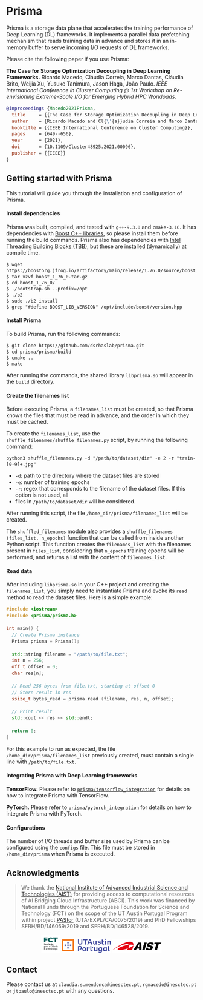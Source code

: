 # Prisma

Prisma is a storage data plane that accelerates the training performance of Deep Learning (DL) 
frameworks. It implements a parallel data prefetching mechanism that reads training data in advance 
and stores it in an in-memory buffer to serve incoming I/O requests of DL frameworks.

Please cite the following paper if you use Prisma:

**The Case for Storage Optimization Decoupling in Deep Learning Frameworks.**
Ricardo Macedo, Cláudia Correia, Marco Dantas, Cláudia Brito, Weijia Xu, Yusuke Tanimura, Jason Haga, João Paulo.
*IEEE International Conference in Cluster Computing @ 1st Workshop on Re-envisioning Extreme-Scale I/O for Emerging Hybrid HPC Workloads.*

```bibtex
@inproceedings {Macedo2021Prisma,
  title     = {{The Case for Storage Optimization Decoupling in Deep Learning Frameworks}},
  author    = {Ricardo Macedo and Cl{\'{a}}udia Correia and Marco Dantas and Cl{\'{a}}udia Brito and Weijia Xu and Yusuke Tanimura and Jason Haga and Jo{\~{a}}o Paulo},
  booktitle = {{IEEE International Conference on Cluster Computing}},
  pages     = {649--656},
  year      = {2021},
  doi       = {10.1109/Cluster48925.2021.00096},
  publisher = {{IEEE}}
}
```

## Getting started with Prisma
This tutorial will guide you through the installation and configuration of Prisma.

#### **Install dependencies**

Prisma was built, compiled, and tested with `g++-9.3.0` and `cmake-3.16`.
It has dependencies with [Boost C++ libraries](https://www.boost.org/), so please install them 
before running the build commands.
Prisma also has dependencies with [Intel Threading Building Blocks (TBB)](https://github.com/oneapi-src/oneTBB), 
but these are installed (dynamically) at compile time.

```shell
$ wget https://boostorg.jfrog.io/artifactory/main/release/1.76.0/source/boost_1_76_0.tar.gz
$ tar xzvf boost_1_76_0.tar.gz
$ cd boost_1_76_0/
$ ./bootstrap.sh --prefix=/opt 
$ ./b2
$ sudo ./b2 install
$ grep "#define BOOST_LIB_VERSION" /opt/include/boost/version.hpp
```

#### **Install Prisma**
To build Prisma, run the following commands:

```shell
$ git clone https://github.com/dsrhaslab/prisma.git
$ cd prisma/prisma/build
$ cmake ..
$ make
```

After running the commands, the shared library `libprisma.so` will appear in the `build` directory.

#### **Create the filenames list**

Before executing Prisma, a `filenames_list` must be created, so that Prisma knows the files that 
must be read in advance, and the order in which they must be cached.

To create the `filenames_list`, use the `shuffle_filenames/shuffle_filenames.py` script, by running 
the following command:
```shell
python3 shuffle_filenames.py -d "/path/to/dataset/dir" -e 2 -r "train-[0-9]+.jpg"
```

- `-d`: path to the directory where the dataset files are stored
- `-e`: number of training epochs
- `-r`: regex that corresponds to the filename of the dataset files. If this option is not used, all 
- files in `/path/to/dataset/dir` will be considered.

After running this script, the file `/home_dir/prisma/filenames_list` will be created.

The `shuffled_filenames` module also provides a `shuffle_filenames (files_list, n_epochs)` function 
that can be called from inside another Python script. 
This function creates the `filenames_list` with the filenames present in `files_list`, considering 
that `n_epochs` training epochs will be performed, and returns a list with the content of 
`filenames_list`.

#### **Read data**

After including `libprisma.so` in your C++ project and creating the `filenames_list`, you simply 
need to instantiate Prisma and evoke its `read` method to read the dataset files. 
Here is a simple example:

```cpp
#include <iostream>
#include <prisma/prisma.h>

int main() {
  // Create Prisma instance
  Prisma prisma = Prisma();

  std::string filename = "/path/to/file.txt";
  int n = 256;
  off_t offset = 0;
  char res[n];

  // Read 256 bytes from file.txt, starting at offset 0
  // Store result in res
  ssize_t bytes_read = prisma.read (filename, res, n, offset);

  // Print result
  std::cout << res << std::endl;

  return 0;
}
```

For this example to run as expected, the file `/home_dir/prisma/filenames_list` previously created, 
must contain a single line with `/path/to/file.txt`.

#### **Integrating Prisma with Deep Learning frameworks**

**TensorFlow.** 
Please refer to [`prisma/tensorflow_integration`](https://github.com/dsrhaslab/prisma/tree/main/tensorflow_integration)
for details on how to integrate Prisma with TensorFlow.

**PyTorch.**
Please refer to [`prisma/pytorch_integration`](https://github.com/dsrhaslab/prisma/blob/main/pytorch_integration)
for details on how to integrate Prisma with PyTorch.

#### **Configurations**
The number of I/O threads and buffer size used by Prisma can be configured using the `configs` file. 
This file must be stored in `/home_dir/prisma` when Prisma is executed.

## Acknowledgments
>We thank the [National Institute of Advanced Industrial Science and Technologies (AIST)](https://www.aist.go.jp/index_en.html)
for providing access to computational resources of AI Bridging Cloud Infrastructure (ABCI).
>This work was financed by National Funds through the Portuguese Foundation for Science and 
Technology (FCT) on the scope of the UT Austin Portugal Program within project [PAStor](https://pastor-project.github.io)
(UTA-EXPL/CA/0075/2019) and PhD Fellowships SFRH/BD/146059/2019 and SFRH/BD/146528/2019. 

<p align="center">
    <img src=".media/fct-logo.png" width="50">
    <img src=".media/utaustin-portugal-logo.png" width="130">
    <img src=".media/aist-logo.gif" width="130">
</p>

## Contact
Please contact us at `claudia.s.mendonca@inesctec.pt`, `rgmacedo@inesctec.pt` or `jtpaulo@inesctec.pt` 
with any questions.
